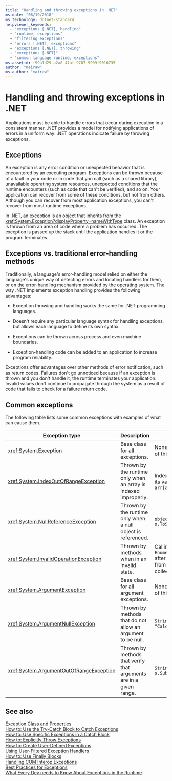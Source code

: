 ```yaml
---
title: "Handling and throwing exceptions in .NET"
ms.date: "06/19/2018"
ms.technology: dotnet-standard
helpviewer_keywords: 
  - "exceptions [.NET], handling"
  - "runtime, exceptions"
  - "filtering exceptions"
  - "errors [.NET], exceptions"
  - "exceptions [.NET], throwing"
  - "exceptions [.NET]"
  - "common language runtime, exceptions"
ms.assetid: f99a1d29-a2a8-47af-9707-9909f9010735
author: "mairaw"
ms.author: "mairaw"
---
```

# Handling and throwing exceptions in .NET

Applications must be able to handle errors that occur during execution in a consistent manner. .NET provides a model for notifying applications of errors in a uniform way: .NET operations indicate failure by throwing exceptions.

## Exceptions

An exception is any error condition or unexpected behavior that is encountered by an executing program. Exceptions can be thrown because of a fault in your code or in code that you call (such as a shared library), unavailable operating system resources, unexpected conditions that the runtime encounters (such as code that can't be verified), and so on. Your application can recover from some of these conditions, but not from others. Although you can recover from most application exceptions, you can't recover from most runtime exceptions.

In .NET, an exception is an object that inherits from the <xref:System.Exception?displayProperty=nameWithType> class. An exception is thrown from an area of code where a problem has occurred. The exception is passed up the stack until the application handles it or the program terminates.

## Exceptions vs. traditional error-handling methods

Traditionally, a language's error-handling model relied on either the language's unique way of detecting errors and locating handlers for them, or on the error-handling mechanism provided by the operating system. The way .NET implements exception handling provides the following advantages:

- Exception throwing and handling works the same for .NET programming languages.

- Doesn't require any particular language syntax for handling exceptions, but allows each language to define its own syntax.

- Exceptions can be thrown across process and even machine boundaries.

- Exception-handling code can be added to an application to increase program reliability.

Exceptions offer advantages over other methods of error notification, such as return codes. Failures don't go unnoticed because if an exception is thrown and you don't handle it, the runtime terminates your application. Invalid values don't continue to propagate through the system as a result of code that fails to check for a failure return code.

## Common exceptions

The following table lists some common exceptions with examples of what can cause them.


| Exception type | Description | Example |
| -------------- | ----------- | ------- |
| <xref:System.Exception> | Base class for all exceptions. | None (use a derived class of this exception). |
| <xref:System.IndexOutOfRangeException> | Thrown by the runtime only when an array is indexed improperly. | Indexing an array outside its valid range: <br /> `arr[arr.Length+1]` |
| <xref:System.NullReferenceException> | Thrown by the runtime only when a null object is referenced. | `object o = null;` <br /> `o.ToString();` |
| <xref:System.InvalidOperationException> | Thrown by methods when in an invalid state. | Calling `Enumerator.MoveNext()` after removing an item from the underlying collection. |
| <xref:System.ArgumentException> | Base class for all argument exceptions. | None (use a derived class of this exception). |
| <xref:System.ArgumentNullException> | Thrown by methods that do not allow an argument to be null. | `String s = null;` <br /> `"Calculate".IndexOf(s);`|
| <xref:System.ArgumentOutOfRangeException> | Thrown by methods that verify that arguments are in a given range. | `String s = "string";` <br /> `s.Substring(s.Length+1);` |

## See also

[Exception Class and Properties](exception-class-and-properties.md)  
[How to: Use the Try-Catch Block to Catch Exceptions](how-to-use-the-try-catch-block-to-catch-exceptions.md)  
[How to: Use Specific Exceptions in a Catch Block](how-to-use-specific-exceptions-in-a-catch-block.md)  
[How to: Explicitly Throw Exceptions](how-to-explicitly-throw-exceptions.md)  
[How to: Create User-Defined Exceptions](how-to-create-user-defined-exceptions.md)  
[Using User-Filtered Exception Handlers](using-user-filtered-exception-handlers.md)  
[How to: Use Finally Blocks](how-to-use-finally-blocks.md)  
[Handling COM Interop Exceptions](handling-com-interop-exceptions.md)  
[Best Practices for Exceptions](best-practices-for-exceptions.md)  
[What Every Dev needs to Know About Exceptions in the Runtime](https://github.com/dotnet/coreclr/blob/master/Documentation/botr/exceptions.md).
